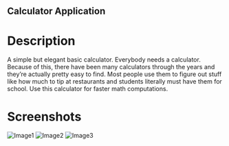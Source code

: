 ## Calculator Application

# Description
A simple but elegant basic calculator. Everybody needs a calculator. Because of this, there have been many calculators through the years and they’re actually pretty easy to find. Most people use them to figure out stuff like how much to tip at restaurants and students literally must have them for school. Use this calculator for faster math computations.

# Screenshots
![Image1](https://github.com/lvcc-wad/Students/blob/master/BSIS/Florentino-Lorenz/Simple-JS-Calculator/1.png)
![Image2](https://github.com/lvcc-wad/Students/blob/master/BSIS/Florentino-Lorenz/Simple-JS-Calculator/2.png)
![Image3](https://github.com/lvcc-wad/Students/blob/master/BSIS/Florentino-Lorenz/Simple-JS-Calculator/3.png)
